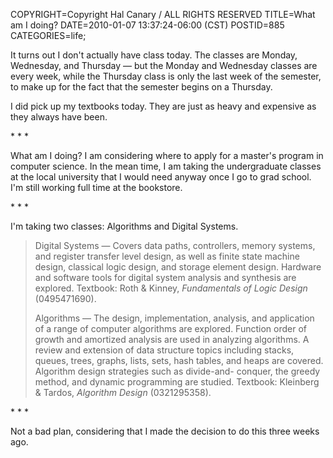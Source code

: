 COPYRIGHT=Copyright Hal Canary / ALL RIGHTS RESERVED
TITLE=What am I doing?
DATE=2010-01-07 13:37:24-06:00 (CST)
POSTID=885
CATEGORIES=life;

It turns out I don't actually have class today. The classes are Monday, Wednesday, and Thursday — but the Monday and Wednesday classes are every week, while the Thursday class is only the last week of the semester, to make up for the fact that the semester begins on a Thursday.

I did pick up my textbooks today. They are just as heavy and expensive as they always have been.

\* \* \*

What am I doing? I am considering where to apply for a master's program in computer science. In the mean time, I am taking the undergraduate classes at the local university that I would need anyway once I go to grad school. I'm still working full time at the bookstore.

\* \* \*

I'm taking two classes: Algorithms and Digital Systems.

> Digital Systems — Covers data paths, controllers, memory systems, and register transfer level design, as well as finite state machine design, classical logic design, and storage element design. Hardware and software tools for digital system analysis and synthesis are explored. Textbook: Roth & Kinney, _Fundamentals of Logic Design_ (0495471690).
> 
> Algorithms — The design, implementation, analysis, and application of a range of computer algorithms are explored. Function order of growth and amortized analysis are used in analyzing algorithms. A review and extension of data structure topics including stacks, queues, trees, graphs, lists, sets, hash tables, and heaps are covered. Algorithm design strategies such as divide-and- conquer, the greedy method, and dynamic programming are studied. Textbook: Kleinberg & Tardos, _Algorithm Design_ (0321295358).

\* \* \*

Not a bad plan, considering that I made the decision to do this three weeks ago.
